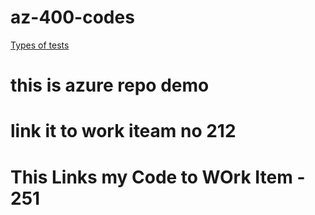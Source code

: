 # az-400-codes

[Types of tests](python/test)

# this is azure repo demo
# link it to work iteam no 212

# This Links my Code to WOrk Item - 251
